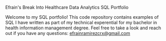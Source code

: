 Efrain's Break Into Healthcare Data Analytics SQL Portfolio

Welcome to my SQL portfolio! This code repository contains examples of SQL I have written as part of my technical experential for my bachelor in health information management degree. Feel free to take a look and reach out if you have any questions: efrainramirezcrx@gmail.com
